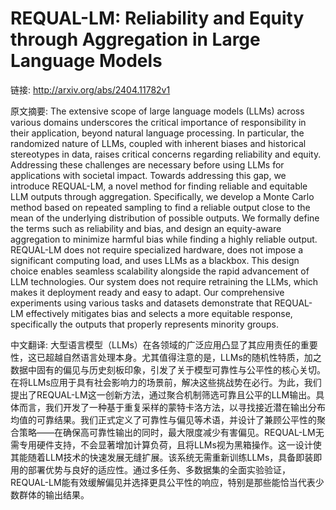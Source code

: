 # REQUAL-LM: Reliability and Equity through Aggregation in Large Language Models

链接: http://arxiv.org/abs/2404.11782v1

原文摘要:
The extensive scope of large language models (LLMs) across various domains
underscores the critical importance of responsibility in their application,
beyond natural language processing. In particular, the randomized nature of
LLMs, coupled with inherent biases and historical stereotypes in data, raises
critical concerns regarding reliability and equity. Addressing these challenges
are necessary before using LLMs for applications with societal impact. Towards
addressing this gap, we introduce REQUAL-LM, a novel method for finding
reliable and equitable LLM outputs through aggregation. Specifically, we
develop a Monte Carlo method based on repeated sampling to find a reliable
output close to the mean of the underlying distribution of possible outputs. We
formally define the terms such as reliability and bias, and design an
equity-aware aggregation to minimize harmful bias while finding a highly
reliable output. REQUAL-LM does not require specialized hardware, does not
impose a significant computing load, and uses LLMs as a blackbox. This design
choice enables seamless scalability alongside the rapid advancement of LLM
technologies. Our system does not require retraining the LLMs, which makes it
deployment ready and easy to adapt. Our comprehensive experiments using various
tasks and datasets demonstrate that REQUAL- LM effectively mitigates bias and
selects a more equitable response, specifically the outputs that properly
represents minority groups.

中文翻译:
大型语言模型（LLMs）在各领域的广泛应用凸显了其应用责任的重要性，这已超越自然语言处理本身。尤其值得注意的是，LLMs的随机性特质，加之数据中固有的偏见与历史刻板印象，引发了关于模型可靠性与公平性的核心关切。在将LLMs应用于具有社会影响力的场景前，解决这些挑战势在必行。为此，我们提出了REQUAL-LM这一创新方法，通过聚合机制筛选可靠且公平的LLM输出。具体而言，我们开发了一种基于重复采样的蒙特卡洛方法，以寻找接近潜在输出分布均值的可靠结果。我们正式定义了可靠性与偏见等术语，并设计了兼顾公平性的聚合策略——在确保高可靠性输出的同时，最大限度减少有害偏见。REQUAL-LM无需专用硬件支持，不会显著增加计算负荷，且将LLMs视为黑箱操作。这一设计使其能随着LLM技术的快速发展无缝扩展。该系统无需重新训练LLMs，具备即装即用的部署优势与良好的适应性。通过多任务、多数据集的全面实验验证，REQUAL-LM能有效缓解偏见并选择更具公平性的响应，特别是那些能恰当代表少数群体的输出结果。
